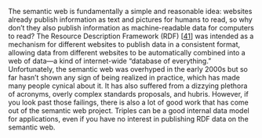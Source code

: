 
The semantic web is fundamentally a simple and reasonable idea: websites already publish information
as text and pictures for humans to read, so why don’t they also publish information as
machine-readable data for computers to read? The Resource Description Framework (RDF)
[[41](ch02.html#W3CRDF)] was intended as a mechanism for different websites
to publish data in a consistent format, allowing data from different websites to be automatically
combined into a web of data—a kind of internet-wide “database of everything.” Unfortunately, the semantic web was overhyped in the early 2000s but so far hasn’t shown any sign
of being realized in practice, which has made many people cynical about it. It has also suffered
from a dizzying plethora of acronyms, overly complex standards proposals, and hubris. However, if you look past those failings, there is also a lot of good work that has come out of the
semantic web project. Triples can be a good internal data model for applications, even if you have
no interest in publishing RDF data on the semantic web.